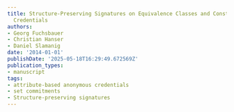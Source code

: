 ```yaml
---
title: Structure-Preserving Signatures on Equivalence Classes and Constant-Size Anonymous
  Credentials
authors:
- Georg Fuchsbauer
- Christian Hanser
- Daniel Slamanig
date: '2014-01-01'
publishDate: '2025-05-18T16:29:49.672569Z'
publication_types:
- manuscript
tags:
- attribute-based anonymous credentials
- set commitments
- Structure-preserving signatures
---
```

